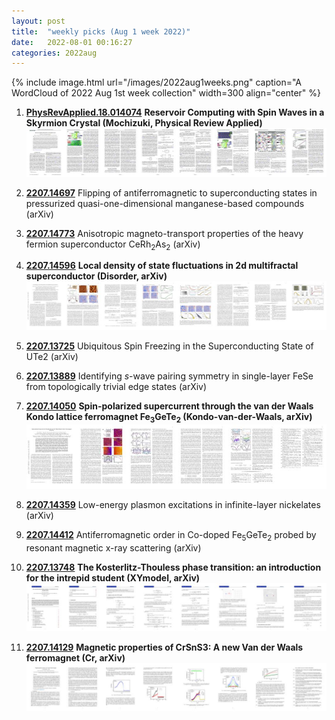 ```yaml
---
layout: post
title:  "weekly picks (Aug 1 week 2022)"
date:   2022-08-01 00:16:27
categories: 2022aug
---
```


{% include image.html url="/images/2022aug1weeks.png" caption="A WordCloud of 2022 Aug 1st week collection" width=300 align="center" %}

1. **[PhysRevApplied.18.014074](https://link.aps.org/doi/10.1103/PhysRevApplied.18.014074)** **Reservoir Computing with Spin Waves in a Skyrmion Crystal (Mochizuki, Physical Review Applied)** ![](/images/PhysRevApplied.18.014074.pdf.jpg)



1. **[2207.14697](http://arxiv.org/abs/2207.14697)** Flipping of antiferromagnetic to superconducting states in pressurized quasi-one-dimensional manganese-based compounds (arXiv)

1. **[2207.14773](http://arxiv.org/abs/2207.14773)** Anisotropic magneto-transport properties of the heavy fermion superconductor CeRh$_2$As$_2$ (arXiv)

1. **[2207.14596](http://arxiv.org/abs/2207.14596)** **Local density of state fluctuations in 2d multifractal superconductor (Disorder, arXiv)** ![](/images/2207.14596.pdf.jpg)

1. **[2207.13725](http://arxiv.org/abs/2207.13725)** Ubiquitous Spin Freezing in the Superconducting State of UTe2 (arXiv)

1. **[2207.13889](http://arxiv.org/abs/2207.13889)** Identifying $s$-wave pairing symmetry in single-layer FeSe from topologically trivial edge states (arXiv)

1. **[2207.14050](http://arxiv.org/abs/2207.14050)** **Spin-polarized supercurrent through the van der Waals Kondo lattice ferromagnet Fe$_3$GeTe$_2$ (Kondo-van-der-Waals, arXiv)** ![](/images/2207.14050.pdf.jpg)

1. **[2207.14359](http://arxiv.org/abs/2207.14359)** Low-energy plasmon excitations in infinite-layer nickelates (arXiv)

1. **[2207.14412](http://arxiv.org/abs/2207.14412)** Antiferromagnetic order in Co-doped Fe$_5$GeTe$_2$ probed by resonant magnetic x-ray scattering (arXiv)

1. **[2207.13748](http://arxiv.org/abs/2207.13748)** **The Kosterlitz-Thouless phase transition: an introduction for the intrepid student (XYmodel, arXiv)** ![](/images/2207.13748.pdf.jpg)

1. **[2207.14129](http://arxiv.org/abs/2207.14129)** **Magnetic properties of CrSnS3: A new Van der Waals ferromagnet (Cr, arXiv)** ![](/images/2207.14129.pdf.jpg)
